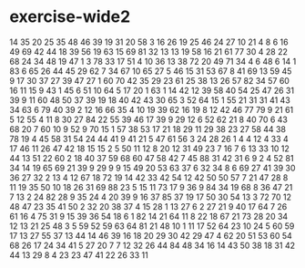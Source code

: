 # exercise-wide2
14
35
20
25
35
48
46
39
19
31
20
58
3
16
26
19
25
46
24
27
10
21
4
8
6
16
49
69
42
44
18
39
56
19
63
15
69
81
32
13
13
19
58
16
21
61
77
30
4
28
22
68
24
34
48
19
47
1
3
78
33
17
51
4
10
36
13
38
72
20
49
71
34
4
6
48
6
14
1
83
6
65
26
44
45
29
62
7
34
67
10
65
27
5
46
15
31
53
67
8
41
69
13
59
45
9
17
30
37
27
39
47
27
1
60
70
42
35
29
23
61
25
38
13
26
57
82
34
57
60
16
11
15
9
43
1
45
6
51
10
64
5
17
20
1
63
1
14
42
12
39
58
40
54
25
47
26
31
39
9
11
60
48
50
37
39
19
18
40
42
43
30
65
3
52
64
15
1
55
21
31
31
41
43
34
63
6
79
40
39
2
12
16
66
35
4
10
19
39
62
16
19
8
12
42
46
77
79
9
21
61
5
12
55
4
11
8
30
27
84
22
55
39
46
17
39
9
29
12
6
52
62
21
8
40
70
6
43
68
20
7
60
10
9
52
9
70
15
1
57
38
53
17
21
18
29
11
29
38
23
27
58
44
38
78
19
4
45
58
31
54
24
44
41
9
41
21
5
47
61
56
3
24
28
26
1
4
4
12
4
33
4
17
46
11
26
47
42
18
15
15
2
5
50
11
12
8
20
12
31
49
23
7
16
7
6
13
33
10
12
44
13
51
22
60
2
18
40
37
59
68
60
47
58
42
7
45
88
31
42
31
6
9
2
4
52
81
34
14
19
65
69
21
39
9
29
9
9
15
49
20
53
63
37
6
32
34
8
6
69
27
41
39
30
36
27
32
2
13
4
12
67
18
72
19
14
42
33
42
54
12
42
50
50
57
7
21
47
28
8
11
19
35
50
10
18
26
31
69
88
23
5
15
11
73
17
9
36
9
84
34
19
68
8
36
47
21
7
13
2
24
82
28
9
35
24
4
20
39
9
16
37
85
37
19
17
50
30
54
13
3
72
70
12
48
47
23
35
41
50
2
32
20
38
37
4
15
28
1
13
27
6
2
27
21
9
40
17
64
7
26
61
16
4
75
31
9
15
39
36
54
18
6
1
82
14
21
64
11
8
22
18
67
21
73
28
20
34
12
13
21
25
48
3
5
59
52
59
63
64
81
21
48
10
1
11
17
52
64
23
10
24
5
60
59
17
13
27
55
37
13
44
14
46
39
16
18
20
29
30
42
29
47
4
62
20
51
53
60
54
68
26
17
24
34
41
5
27
20
7
7
12
32
26
44
84
48
34
16
14
43
50
38
18
31
42
44
13
29
8
4
23
23
47
41
22
26
33
11
